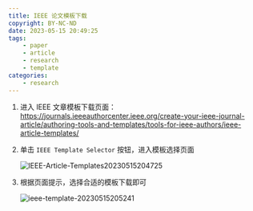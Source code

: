 ```yaml
---
title: IEEE 论文模板下载
copyright: BY-NC-ND
date: 2023-05-15 20:49:25
tags:
    - paper
    - article
    - research
    - template
categories:
    - research
---
```


1. 进入 IEEE 文章模板下载页面：<https://journals.ieeeauthorcenter.ieee.org/create-your-ieee-journal-article/authoring-tools-and-templates/tools-for-ieee-authors/ieee-article-templates/>
2. 单击 `IEEE Template Selector` 按钮，进入模板选择页面

    ![IEEE-Article-Templates20230515204725](https://v01.static.cc01cc.cn/IEEE-Article-Templates20230515204725.png)

3. 根据页面提示，选择合适的模板下载即可

    ![ieee-template-20230515205241](https://v01.static.cc01cc.cn/ieee-template-20230515205241.png)

<!--
Copyright © 2023 [cc01cc](https://github.com/cc01cc)

本页面采用 [知识共享署名-非商业性使用 4.0 国际许可协议](http://creativecommons.org/licenses/by-nc/4.0/) 进行许可。

转载请注明原始地址：<https://cc01cc.com/>
-->